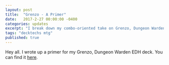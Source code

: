 ```yaml
---
layout: post
title:  "Grenzo - A Primer"
date:   2017-2-27 00:00:00 -0400
categories: updates
excerpt: "I break down my combo-oriented take on Grenzo, Dungeon Warden."
tags: "decktechs mtg"
published: true
---
```


Hey all.  I wrote up a primer for my Grenzo, Dungeon Warden EDH deck.  You can find it <a href="https://toomanycardgames.com/2017/03/01/magic-the-gathering-competitive-edh-primer-grenzo-dungeon-warden-who-pays-for-their-creatures/" target="_blank">here</a>.